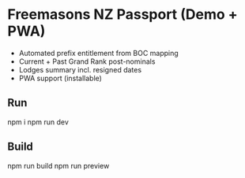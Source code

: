 # Freemasons NZ Passport (Demo + PWA)
- Automated prefix entitlement from BOC mapping
- Current + Past Grand Rank post-nominals
- Lodges summary incl. resigned dates
- PWA support (installable)

## Run
npm i
npm run dev

## Build
npm run build
npm run preview

